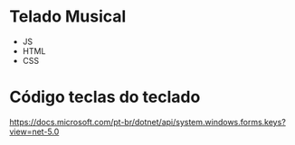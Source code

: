 # Telado Musical

- JS
- HTML
- CSS

# Código teclas do teclado
https://docs.microsoft.com/pt-br/dotnet/api/system.windows.forms.keys?view=net-5.0



